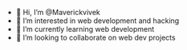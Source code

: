 - 👋 Hi, I’m @Maverickvivek
- 👀 I’m interested in web development and hacking
- 🌱 I’m currently learning web development 
- 💞️ I’m looking to collaborate on web dev projects


<!---
Maverickvivek/Maverickvivek is a ✨ special ✨ repository because its `README.md` (this file) appears on your GitHub profile.
You can click the Preview link to take a look at your changes.
--->
